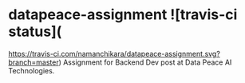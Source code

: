 # datapeace-assignment    ![travis-ci status](
https://travis-ci.com/namanchikara/datapeace-assignment.svg?branch=master)
Assignment for Backend Dev post at Data Peace AI Technologies. 
